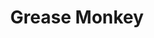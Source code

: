 ---
title: "Grease Monkey"
url: /west-valley-city/grease-monkey-glen-eagle-drive/
shop: car repair
---